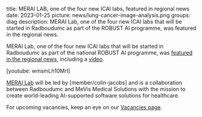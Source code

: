 title: MERAI LAB, one of the four new ICAI labs, featured in regional news
date: 2023-01-25
picture: news/lung-cancer-image-analysis.png
groups: diag
description: MERAI Lab, one of the four new ICAI labs that will be started in Radboudumc as part of the ROBUST AI programme, was featured in the regional news.

MERAI Lab, one of the four new ICAI labs that will be started in Radboudumc as part of the national ROBUST AI programme, was [featured in the regional news](https://www.rn7.nl/nieuws/7848883-heeft-radboudumc-over-tien-jaar-oplossing-voor-toename-longkankerdiagnoses), including a [video](https://youtu.be/wmsmLh10MrI). 

[youtube: wmsmLh10MrI]

[MERAI Lab](https://icai.ai/icai-labs/merai/) will be led by [member/colin-jacobs] and is a collaboration between Radboudumc and MeVis Medical Solutions with the mission to create world-leading AI-supported software solutions for healthcare.

For upcoming vacancies, keep an eye on our [Vacancies page](https://www.diagnijmegen.nl/vacancies/).
